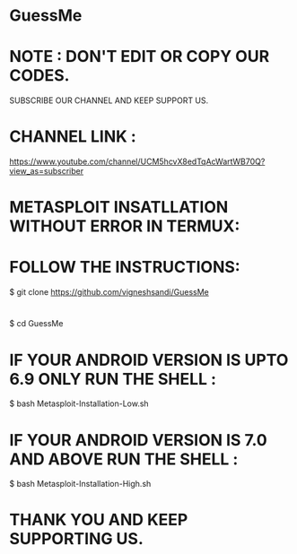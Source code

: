 # GuessMe
# NOTE : DON'T EDIT OR COPY OUR CODES.
SUBSCRIBE OUR CHANNEL AND KEEP SUPPORT US.
# CHANNEL LINK : 
https://www.youtube.com/channel/UCM5hcvX8edTqAcWartWB70Q?view_as=subscriber
# METASPLOIT INSATLLATION WITHOUT ERROR IN TERMUX:
# FOLLOW THE INSTRUCTIONS:
$ git clone https://github.com/vigneshsandi/GuessMe
#
$ cd GuessMe
# IF YOUR ANDROID VERSION IS UPTO 6.9 ONLY RUN THE SHELL :
$ bash Metasploit-Installation-Low.sh
# IF YOUR ANDROID VERSION IS 7.0 AND ABOVE RUN THE SHELL :
$ bash Metasploit-Installation-High.sh
# THANK YOU AND KEEP SUPPORTING US.
